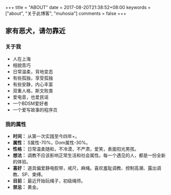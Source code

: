 +++
title = "ABOUT"
date = 2017-08-20T21:38:52+08:00
keywords = ["about", "关于此博客", "muhosia"]
comments = false
+++

## 家有恶犬，请勿靠近

### 关于我
* 人在上海
* 相貌乖巧
* 日常温柔，背地变态
* 有些孤独，享受孤独
* 有些安静，内心丰富
* 双重人格，斯文败类
* 爱电音，也爱民谣
* 一个BDSM爱好者
* 一个爱写故事的程序员

### 我的属性
* **时间：** 从第一次实践至今四年+。
* **属性：** S属性-70%，Dom属性-30%。
* **性格：** 日常温柔随和，不冷漠，不严肃，爱笑，表面阳光男孩。
* **想法：** 调教不应该影响正常生活和社会属性。每一个遇见的人，都是一份全新的体验。
* **喜好：** 道具偏爱静电胶带，戒尺，麻绳。喜欢羞耻调教、控制高潮、露出调教、SP、束缚。
* **目前：** 最近开始玩绳子，初级绳师。
* **禁忌：** 黄金。
